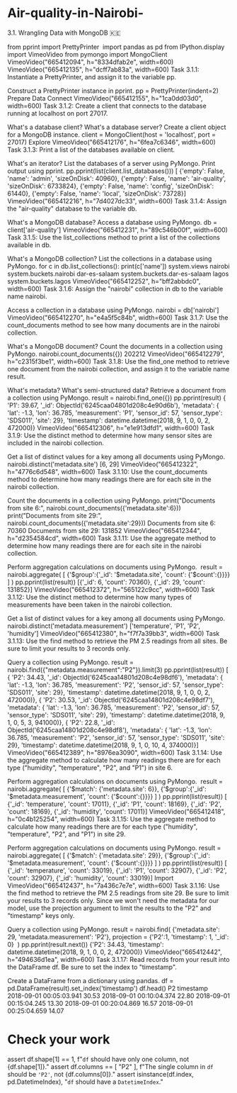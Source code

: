 # Air-quality-in-Nairobi-
3.1. Wrangling Data with MongoDB 🇰🇪

from pprint import PrettyPrinter
​
import pandas as pd
from IPython.display import VimeoVideo
from pymongo import MongoClient
VimeoVideo("665412094", h="8334dfab2e", width=600)
VimeoVideo("665412135", h="dcff7ab83a", width=600)
Task 3.1.1: Instantiate a PrettyPrinter, and assign it to the variable pp.

Construct a PrettyPrinter instance in pprint.
pp = PrettyPrinter(indent=2)
Prepare Data
Connect
VimeoVideo("665412155", h="1ca0dd03d0", width=600)
Task 3.1.2: Create a client that connects to the database running at localhost on port 27017.

What's a database client?
What's a database server?
Create a client object for a MongoDB instance.
client = MongoClient(host = 'localhost', port = 27017)
Explore
VimeoVideo("665412176", h="6fea7c6346", width=600)
Task 3.1.3: Print a list of the databases available on client.

What's an iterator?
List the databases of a server using PyMongo.
Print output using pprint.
pp.pprint(list(client.list_databases()))
[ {'empty': False, 'name': 'admin', 'sizeOnDisk': 40960},
  {'empty': False, 'name': 'air-quality', 'sizeOnDisk': 6733824},
  {'empty': False, 'name': 'config', 'sizeOnDisk': 61440},
  {'empty': False, 'name': 'local', 'sizeOnDisk': 73728}]
VimeoVideo("665412216", h="7d4027dc33", width=600)
Task 3.1.4: Assign the "air-quality" database to the variable db.

What's a MongoDB database?
Access a database using PyMongo.
db = client['air-quality']
VimeoVideo("665412231", h="89c546b00f", width=600)
Task 3.1.5: Use the list_collections method to print a list of the collections available in db.

What's a MongoDB collection?
List the collections in a database using PyMongo.
for c in db.list_collections():
    print(c['name'])
system.views
nairobi
system.buckets.nairobi
dar-es-salaam
system.buckets.dar-es-salaam
lagos
system.buckets.lagos
VimeoVideo("665412252", h="bff2abbdc0", width=600)
Task 3.1.6: Assign the "nairobi" collection in db to the variable name nairobi.

Access a collection in a database using PyMongo.
nairobi = db['nairobi']
VimeoVideo("665412270", h="e4a5f5c84b", width=600)
Task 3.1.7: Use the count_documents method to see how many documents are in the nairobi collection.

What's a MongoDB document?
Count the documents in a collection using PyMongo.
nairobi.count_documents({})
202212
VimeoVideo("665412279", h="c2315f3be1", width=600)
Task 3.1.8: Use the find_one method to retrieve one document from the nairobi collection, and assign it to the variable name result.

What's metadata?
What's semi-structured data?
Retrieve a document from a collection using PyMongo.
result = nairobi.find_one({})
pp.pprint(result)
{ 'P1': 39.67,
  '_id': ObjectId('6245caa04801d208c4e90d6b'),
  'metadata': { 'lat': -1.3,
                'lon': 36.785,
                'measurement': 'P1',
                'sensor_id': 57,
                'sensor_type': 'SDS011',
                'site': 29},
  'timestamp': datetime.datetime(2018, 9, 1, 0, 0, 2, 472000)}
VimeoVideo("665412306", h="e1e913dfd1", width=600)
Task 3.1.9: Use the distinct method to determine how many sensor sites are included in the nairobi collection.

Get a list of distinct values for a key among all documents using PyMongo.
nairobi.distinct('metadata.site')
[6, 29]
VimeoVideo("665412322", h="4776c6d548", width=600)
Task 3.1.10: Use the count_documents method to determine how many readings there are for each site in the nairobi collection.

Count the documents in a collection using PyMongo.
print("Documents from site 6:", nairobi.count_documents({'metadata.site':6}))
print("Documents from site 29:", nairobi.count_documents({'metadata.site':29}))
Documents from site 6: 70360
Documents from site 29: 131852
VimeoVideo("665412344", h="d2354584cd", width=600)
Task 3.1.11: Use the aggregate method to determine how many readings there are for each site in the nairobi collection.

Perform aggregation calculations on documents using PyMongo.
​
result = nairobi.aggregate(
    [
        {'$group':{'_id': '$metadata.site', 'count': {'$count':{}}}}
    ]
)
pp.pprint(list(result))
[{'_id': 6, 'count': 70360}, {'_id': 29, 'count': 131852}]
VimeoVideo("665412372", h="565122c9cc", width=600)
Task 3.1.12: Use the distinct method to determine how many types of measurements have been taken in the nairobi collection.

Get a list of distinct values for a key among all documents using PyMongo.
nairobi.distinct('metadata.measurement')
['temperature', 'P1', 'P2', 'humidity']
VimeoVideo("665412380", h="f7f7a39bb3", width=600)
Task 3.1.13: Use the find method to retrieve the PM 2.5 readings from all sites. Be sure to limit your results to 3 records only.

Query a collection using PyMongo.
result = nairobi.find({"metadata.measurement":"P2"}).limit(3)
pp.pprint(list(result))
[ { 'P2': 34.43,
    '_id': ObjectId('6245caa14801d208c4e98df6'),
    'metadata': { 'lat': -1.3,
                  'lon': 36.785,
                  'measurement': 'P2',
                  'sensor_id': 57,
                  'sensor_type': 'SDS011',
                  'site': 29},
    'timestamp': datetime.datetime(2018, 9, 1, 0, 0, 2, 472000)},
  { 'P2': 30.53,
    '_id': ObjectId('6245caa14801d208c4e98df7'),
    'metadata': { 'lat': -1.3,
                  'lon': 36.785,
                  'measurement': 'P2',
                  'sensor_id': 57,
                  'sensor_type': 'SDS011',
                  'site': 29},
    'timestamp': datetime.datetime(2018, 9, 1, 0, 5, 3, 941000)},
  { 'P2': 22.8,
    '_id': ObjectId('6245caa14801d208c4e98df8'),
    'metadata': { 'lat': -1.3,
                  'lon': 36.785,
                  'measurement': 'P2',
                  'sensor_id': 57,
                  'sensor_type': 'SDS011',
                  'site': 29},
    'timestamp': datetime.datetime(2018, 9, 1, 0, 10, 4, 374000)}]
VimeoVideo("665412389", h="8976ea3090", width=600)
Task 3.1.14: Use the aggregate method to calculate how many readings there are for each type ("humidity", "temperature", "P2", and "P1") in site 6.

Perform aggregation calculations on documents using PyMongo.
​
result = nairobi.aggregate(
    [
        {'$match': {'metadata.site': 6}},
        {'$group':{'_id': '$metadata.measurement', 'count': {'$count':{}}}}
    ]
)
pp.pprint(list(result))
[ {'_id': 'temperature', 'count': 17011},
  {'_id': 'P1', 'count': 18169},
  {'_id': 'P2', 'count': 18169},
  {'_id': 'humidity', 'count': 17011}]
VimeoVideo("665412418", h="0c4b125254", width=600)
Task 3.1.15: Use the aggregate method to calculate how many readings there are for each type ("humidity", "temperature", "P2", and "P1") in site 29.

Perform aggregation calculations on documents using PyMongo.
result = nairobi.aggregate(
    [
        {'$match': {'metadata.site': 29}},
        {'$group':{'_id': '$metadata.measurement', 'count': {'$count':{}}}}
    ]
)
pp.pprint(list(result))
[ {'_id': 'temperature', 'count': 33019},
  {'_id': 'P1', 'count': 32907},
  {'_id': 'P2', 'count': 32907},
  {'_id': 'humidity', 'count': 33019}]
Import
VimeoVideo("665412437", h="7a436c7e7e", width=600)
Task 3.1.16: Use the find method to retrieve the PM 2.5 readings from site 29. Be sure to limit your results to 3 records only. Since we won't need the metadata for our model, use the projection argument to limit the results to the "P2" and "timestamp" keys only.

Query a collection using PyMongo.
result = nairobi.find(
    {'metadata.site': 29, 'metadata.measurement': 'P2'},
    projection = {'P2':1, 'timestamp': 1, '_id': 0}
​
)
pp.pprint(result.next())
{'P2': 34.43, 'timestamp': datetime.datetime(2018, 9, 1, 0, 0, 2, 472000)}
VimeoVideo("665412442", h="494636d1ea", width=600)
Task 3.1.17: Read records from your result into the DataFrame df. Be sure to set the index to "timestamp".

Create a DataFrame from a dictionary using pandas.
df = pd.DataFrame(result).set_index('timestamp')
df.head()
P2
timestamp	
2018-09-01 00:05:03.941	30.53
2018-09-01 00:10:04.374	22.80
2018-09-01 00:15:04.245	13.30
2018-09-01 00:20:04.869	16.57
2018-09-01 00:25:04.659	14.07
# Check your work
assert df.shape[1] == 1, f"`df` should have only one column, not {df.shape[1]}."
assert df.columns == [
    "P2"
], f"The single column in `df` should be `'P2'`, not {df.columns[0]}."
assert isinstance(df.index, pd.DatetimeIndex), "`df` should have a `DatetimeIndex`."

